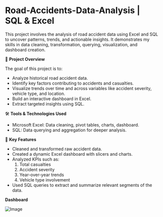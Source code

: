 # Road-Accidents-Data-Analysis | SQL & Excel
This project involves the analysis of road accident data using Excel and SQL to uncover patterns, trends, and actionable insights. It demonstrates my skills in data cleaning, transformation, querying, visualization, and dashboard creation.

📁 **Project Overview**

The goal of this project is to:
- Analyze historical road accident data.
- Identify key factors contributing to accidents and casualties.
- Visualize trends over time and across variables like accident severity, vehicle type, and location.
- Build an interactive dashboard in Excel.
- Extract targeted insights using SQL.

🛠 **Tools & Technologies Used**
- Microsoft Excel: Data cleaning, pivot tables, charts, dashboard.
- SQL: Data querying and aggregation for deeper analysis.

📌 **Key Features**
- Cleaned and transformed raw accident data.
- Created a dynamic Excel dashboard with slicers and charts.
- Analyzed KPIs such as:
     1. Total casualties 
     2. Accident severity
     3. Year-over-year trends
     4. Vehicle type involvement
- Used SQL queries to extract and summarize relevant segments of the data.

**Dashboard**

![Image](https://github.com/user-attachments/assets/d59b7b27-33d1-4e6b-a643-cb2e197426c0)

